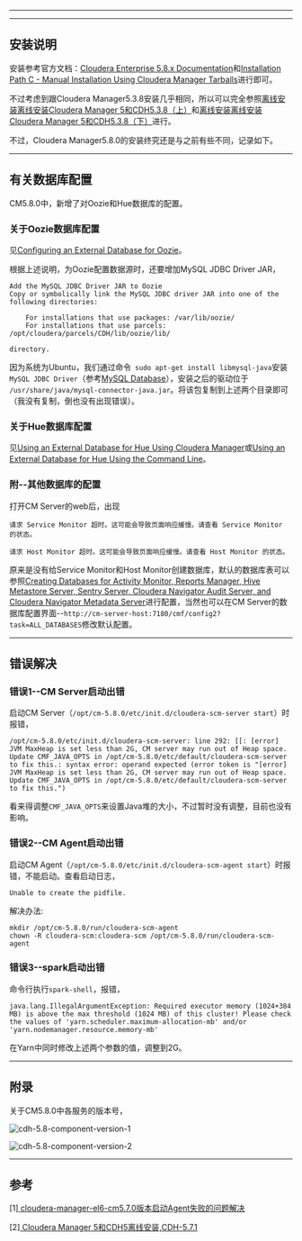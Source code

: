 
---


---
## 安装说明

安装参考官方文档：[Cloudera Enterprise 5.8.x Documentation](http://www.cloudera.com/documentation/enterprise/latest.html)和[Installation Path C - Manual Installation Using Cloudera Manager Tarballs](http://www.cloudera.com/documentation/enterprise/latest/topics/cm_ig_install_path_c.html)进行即可。

不过考虑到跟Cloudera Manager5.3.8安装几乎相同，所以可以完全参照[离线安装离线安装Cloudera Manager 5和CDH5.3.8（上）](https://github.com/asin929/linux-software/blob/master/Big-Data/CDH/CDH-install-1.md)和[离线安装离线安装Cloudera Manager 5和CDH5.3.8（下）](https://github.com/asin929/linux-software/blob/master/Big-Data/CDH/CDH-install-2.md)进行。

不过，Cloudera Manager5.8.0的安装终究还是与之前有些不同，记录如下。

---
## 有关数据库配置

CM5.8.0中，新增了对Oozie和Hue数据库的配置。


### 关于Oozie数据库配置
见[Configuring an External Database for Oozie](http://www.cloudera.com/documentation/enterprise/latest/topics/install_oozie_ext_db.html#admin_oozie_ext_db)。

根据上述说明，为Oozie配置数据源时，还要增加MySQL JDBC Driver JAR，
```
Add the MySQL JDBC Driver JAR to Oozie
Copy or symbolically link the MySQL JDBC driver JAR into one of the following directories:

    For installations that use packages: /var/lib/oozie/
    For installations that use parcels: /opt/cloudera/parcels/CDH/lib/oozie/lib/

directory. 
```

因为系统为Ubuntu，我们通过命令` sudo apt-get install libmysql-java`安装`MySQL JDBC Driver`（参考[MySQL Database](http://www.cloudera.com/documentation/enterprise/latest/topics/cm_ig_mysql.html#cmig_topic_5_5_2)），安装之后的驱动位于` /usr/share/java/mysql-connector-java.jar`。将该包复制到上述两个目录即可（我没有复制，倒也没有出现错误）。


### 关于Hue数据库配置

见[Using an External Database for Hue Using Cloudera Manager](http://www.cloudera.com/documentation/enterprise/latest/topics/cm_mc_hue_service.html)或[Using an External Database for Hue Using the Command Line](http://www.cloudera.com/documentation/enterprise/latest/topics/cdh_ig_hue_database.html#concept_id1_wkj_zj)。


### 附--其他数据库的配置

打开CM Server的web后，出现
```
请求 Service Monitor 超时。这可能会导致页面响应缓慢。请查看 Service Monitor 的状态。

请求 Host Monitor 超时。这可能会导致页面响应缓慢。请查看 Host Monitor 的状态。
```

原来是没有给Service Monitor和Host Monitor创建数据库，默认的数据库表可以参照[Creating Databases for Activity Monitor, Reports Manager, Hive Metastore Server, Sentry Server, Cloudera Navigator Audit Server, and Cloudera Navigator Metadata Server](http://www.cloudera.com/documentation/enterprise/latest/topics/cm_ig_mysql.html#concept_dsg_3mq_bl)进行配置，当然也可以在CM Server的数据库配置界面--`http://cm-server-host:7180/cmf/config2?task=ALL_DATABASES`修改默认配置。


---
## 错误解决


### 错误1--CM Server启动出错

启动CM Server（`/opt/cm-5.8.0/etc/init.d/cloudera-scm-server start`）时报错，

```
/opt/cm-5.8.0/etc/init.d/cloudera-scm-server: line 292: [[: [error] JVM MaxHeap is set less than 2G, CM server may run out of Heap space. Update CMF_JAVA_OPTS in /opt/cm-5.8.0/etc/default/cloudera-scm-server to fix this.: syntax error: operand expected (error token is "[error] JVM MaxHeap is set less than 2G, CM server may run out of Heap space. Update CMF_JAVA_OPTS in /opt/cm-5.8.0/etc/default/cloudera-scm-server to fix this.")
```

看来得调整`CMF_JAVA_OPTS`来设置Java堆的大小，不过暂时没有调整，目前也没有影响。


### 错误2--CM Agent启动出错

启动CM Agent（`/opt/cm-5.8.0/etc/init.d/cloudera-scm-agent start`）时报错，不能启动。查看启动日志，

```
Unable to create the pidfile.
```

解决办法:
```
mkdir /opt/cm-5.8.0/run/cloudera-scm-agent
chown -R cloudera-scm:cloudera-scm /opt/cm-5.8.0/run/cloudera-scm-agent
```

### 错误3--spark启动出错

命令行执行`spark-shell`，报错，


```
java.lang.IllegalArgumentException: Required executor memory (1024+384 MB) is above the max threshold (1024 MB) of this cluster! Please check the values of 'yarn.scheduler.maximum-allocation-mb' and/or 'yarn.nodemanager.resource.memory-mb'
```
在Yarn中同时修改上述两个参数的值，调整到2G。


---
## 附录
关于CM5.8.0中各服务的版本号，

![cdh-5.8-component-version-1](http://img.blog.csdn.net/20160822090915187)

![cdh-5.8-component-version-2](http://img.blog.csdn.net/20160822091008996)


---
## 参考

[1][ cloudera-manager-el6-cm5.7.0版本启动Agent失败的问题解决 ](http://blog.csdn.net/jiangshouzhuang/article/details/52020518)

[2][ Cloudera Manager 5和CDH5离线安装,CDH-5.7.1 ](http://blog.csdn.net/a921122/article/details/51939692)

